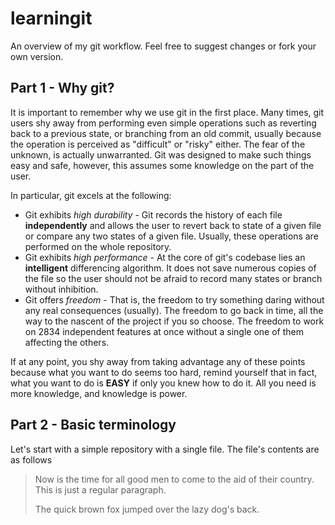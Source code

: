 learningit
==========

An overview of my git workflow. Feel free to suggest changes or fork your own version.


Part 1 - Why git?
-----------------

It is important to remember why we use git in the first place. Many times, git users shy away from
performing even simple operations such as reverting back to a previous state, or branching from an
old commit, usually because the operation is perceived as "difficult" or "risky" either. The fear
of the unknown, is actually unwarranted. Git was designed to make such things easy and safe, however,
this assumes some knowledge on the part of the user.

In particular, git excels at the following:

+ Git exhibits *high durability* - Git records the history of each file **independently** and allows the user to revert back to state of a given file or compare any two states of a given file. Usually, these operations are performed on the whole repository.
+ Git exhibits *high performance* - At the core of git's codebase lies an **intelligent** differencing algorithm. It does not save numerous copies of the file so the user should not be afraid to record many states or branch without inhibition.
+ Git offers *freedom* - That is, the freedom to try something daring without any real consequences (usually). The freedom to go back in time, all the way to the nascent of the project if you so choose. The freedom to work on 2834 independent features at once without a single one of them affecting the others.

If at any point, you shy away from taking advantage any of these points because what you want to do
seems too hard, remind yourself that in fact, what you want to do is **EASY** if only you knew how
to do it. All you need is more knowledge, and knowledge is power.

Part 2 - Basic terminology
--------------------------

Let's start with a simple repository with a single file. The file's contents are as follows

> Now is the time for all good men to come to
> the aid of their country. This is just a
> regular paragraph.
> 
> The quick brown fox jumped over the lazy
> dog's back.


